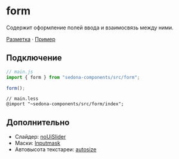 # form

Содержит оформление полей ввода и взаимосвязь между ними.

[Разметка](https://github.com/getsedona/sedona-components/blob/master/src/form/examples.html) · [Пример](https://getsedona.github.io/sedona-components/form.html)

## Подключение

```js
// main.js
import { form } from "sedona-components/src/form";

form();
```

```less
// main.less
@import "~sedona-components/src/form/index";
```

## Дополнительно

* Слайдер: [noUiSlider](https://github.com/leongersen/noUiSlider)
* Маски: [Inputmask](https://github.com/RobinHerbots/Inputmask)
* Автовысота текстареи: [autosize](https://github.com/jackmoore/autosize)
